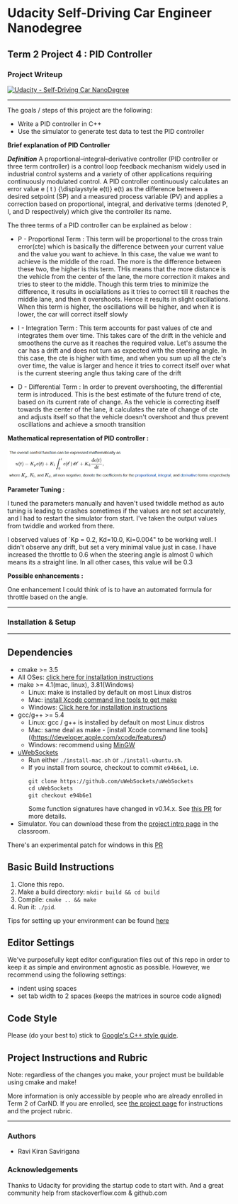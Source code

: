 # Udacity Self-Driving Car Engineer Nanodegree


## Term 2 Project 4 : PID Controller
### Project Writeup

[![Udacity - Self-Driving Car NanoDegree](https://s3.amazonaws.com/udacity-sdc/github/shield-carnd.svg)](http://www.udacity.com/drive)

---


The goals / steps of this project are the following:

- Write a PID controller in C++
- Use the simulator to generate test data to test the PID controller

**Brief explanation of PID Controller**

***Definition***
A proportional–integral–derivative controller (PID controller or three term controller) is a control loop feedback mechanism widely used in industrial control systems and a variety of other applications requiring continuously modulated control. A PID controller continuously calculates an error value e ( t ) {\displaystyle e(t)} e(t) as the difference between a desired setpoint (SP) and a measured process variable (PV) and applies a correction based on proportional, integral, and derivative terms (denoted P, I, and D respectively) which give the controller its name. 

The three terms of a PID controller can be explained as below :

* P - Proportional Term :
This term will be proportional to the cross train error(cte) which is basically the difference between your current value and the value you want to achieve. 
In this case, the value we want to achieve is the middle of the road. The more is the difference between these two, the higher is this term. THis means that 
the more distance is the vehicle from the center of the lane, the more correction it makes and tries to steer to the middle.
Though this term tries to minimize the difference, it results in osciallations as it tries to correct till it reaches the middle lane, and then it overshoots.
Hence it results in slight oscillations. When this term is higher, the oscillations will be higher, and when it is lower, the car will correct itself slowly

* I - Integration Term :
This term accounts for past values of cte and integrates them over time. This takes care of the drift in the vehicle and smoothens the curve as it reaches the required value.
Let's assume the car has a drift and does not turn as expected with the steering angle. In this case, the cte is higher with time, and when you sum up all the cte's over time, the 
value is larger and hence it tries to correct itself over what is the current steering angle thus taking care of the drift

* D - Differential Term :
In order to prevent overshooting, the differential term is introduced. This is the best estimate of the future trend of cte, based on its current rate of change. As the vehicle is 
correcting itself towards the center of the lane, it calculates the rate of change of cte and adjusts itself so that the vehicle doesn't overshoot and thus prevent oscillations and achieve
a smooth transition

**Mathematical representation of PID controller :**

![PID Controller Math Equation](writeup/PIDeq.jpg)

**Parameter Tuning :**

I tuned the parameters manually and haven't used twiddle method as auto tuning is leading to crashes sometimes if the values are not set accurately, and I had to restart the 
simulator from start. I've taken the output values from twiddle and worked from there.

I observed values of `Kp = 0.2, Kd=10.0, Ki=0.004" to be working well. I didn't observe any drift, but set a very minimal value just in case. 
I have increased the throttle to 0.6 when the steering angle is almost 0 which means its a straight line. In all other cases, this value will be 0.3

**Possible enhancements :**

One enhancement I could think of is to have an automated formula for throttle based on the angle.

---

### Installation & Setup
---

## Dependencies

* cmake >= 3.5
 * All OSes: [click here for installation instructions](https://cmake.org/install/)
* make >= 4.1(mac, linux), 3.81(Windows)
  * Linux: make is installed by default on most Linux distros
  * Mac: [install Xcode command line tools to get make](https://developer.apple.com/xcode/features/)
  * Windows: [Click here for installation instructions](http://gnuwin32.sourceforge.net/packages/make.htm)
* gcc/g++ >= 5.4
  * Linux: gcc / g++ is installed by default on most Linux distros
  * Mac: same deal as make - [install Xcode command line tools]((https://developer.apple.com/xcode/features/)
  * Windows: recommend using [MinGW](http://www.mingw.org/)
* [uWebSockets](https://github.com/uWebSockets/uWebSockets)
  * Run either `./install-mac.sh` or `./install-ubuntu.sh`.
  * If you install from source, checkout to commit `e94b6e1`, i.e.
    ```
    git clone https://github.com/uWebSockets/uWebSockets 
    cd uWebSockets
    git checkout e94b6e1
    ```
    Some function signatures have changed in v0.14.x. See [this PR](https://github.com/udacity/CarND-MPC-Project/pull/3) for more details.
* Simulator. You can download these from the [project intro page](https://github.com/udacity/self-driving-car-sim/releases) in the classroom.

There's an experimental patch for windows in this [PR](https://github.com/udacity/CarND-PID-Control-Project/pull/3)

## Basic Build Instructions

1. Clone this repo.
2. Make a build directory: `mkdir build && cd build`
3. Compile: `cmake .. && make`
4. Run it: `./pid`. 

Tips for setting up your environment can be found [here](https://classroom.udacity.com/nanodegrees/nd013/parts/40f38239-66b6-46ec-ae68-03afd8a601c8/modules/0949fca6-b379-42af-a919-ee50aa304e6a/lessons/f758c44c-5e40-4e01-93b5-1a82aa4e044f/concepts/23d376c7-0195-4276-bdf0-e02f1f3c665d)

## Editor Settings

We've purposefully kept editor configuration files out of this repo in order to
keep it as simple and environment agnostic as possible. However, we recommend
using the following settings:

* indent using spaces
* set tab width to 2 spaces (keeps the matrices in source code aligned)

## Code Style

Please (do your best to) stick to [Google's C++ style guide](https://google.github.io/styleguide/cppguide.html).

## Project Instructions and Rubric

Note: regardless of the changes you make, your project must be buildable using
cmake and make!

More information is only accessible by people who are already enrolled in Term 2
of CarND. If you are enrolled, see [the project page](https://classroom.udacity.com/nanodegrees/nd013/parts/40f38239-66b6-46ec-ae68-03afd8a601c8/modules/f1820894-8322-4bb3-81aa-b26b3c6dcbaf/lessons/e8235395-22dd-4b87-88e0-d108c5e5bbf4/concepts/6a4d8d42-6a04-4aa6-b284-1697c0fd6562)
for instructions and the project rubric.

---

### **Authors** <br/>
* Ravi Kiran Savirigana

### **Acknowledgements** <br/>
Thanks to Udacity for providing the startup code to start with. And a great community help from stackoverflow.com & github.com
